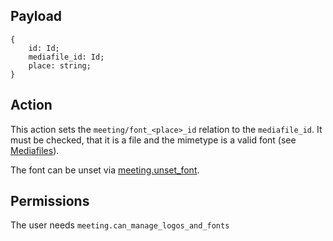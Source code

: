 ## Payload
```
{
    id: Id;
    mediafile_id: Id;
    place: string;
}
```

## Action
This action sets the `meeting/font_<place>_id` relation to the `mediafile_id`. It must be checked, that it is a file and the mimetype is a valid font (see [Mediafiles](https://github.com/OpenSlides/OpenSlides/wiki/Mediafiles)).

The font can be unset via [meeting.unset_font](meeting.unset_font.md).

## Permissions
The user needs `meeting.can_manage_logos_and_fonts`

